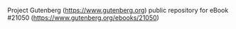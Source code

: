 Project Gutenberg (https://www.gutenberg.org) public repository for eBook #21050 (https://www.gutenberg.org/ebooks/21050)
